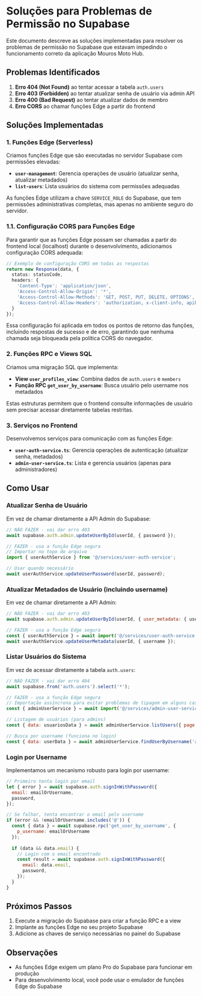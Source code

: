 # Soluções para Problemas de Permissão no Supabase

Este documento descreve as soluções implementadas para resolver os problemas de permissão no Supabase que estavam impedindo o funcionamento correto da aplicação Mouros Moto Hub.

## Problemas Identificados

1. **Erro 404 (Not Found)** ao tentar acessar a tabela `auth.users`
2. **Erro 403 (Forbidden)** ao tentar atualizar senha de usuário via admin API
3. **Erro 400 (Bad Request)** ao tentar atualizar dados de membro
4. **Erro CORS** ao chamar funções Edge a partir do frontend

## Soluções Implementadas

### 1. Funções Edge (Serverless)

Criamos funções Edge que são executadas no servidor Supabase com permissões elevadas:

- **`user-management`**: Gerencia operações de usuário (atualizar senha, atualizar metadados)
- **`list-users`**: Lista usuários do sistema com permissões adequadas

As funções Edge utilizam a chave `SERVICE_ROLE` do Supabase, que tem permissões administrativas completas, mas apenas no ambiente seguro do servidor.

### 1.1. Configuração CORS para Funções Edge

Para garantir que as funções Edge possam ser chamadas a partir do frontend local (localhost) durante o desenvolvimento, adicionamos configuração CORS adequada:

```typescript
// Exemplo de configuração CORS em todas as respostas
return new Response(data, {
  status: statusCode,
  headers: { 
    'Content-Type': 'application/json',
    'Access-Control-Allow-Origin': '*',
    'Access-Control-Allow-Methods': 'GET, POST, PUT, DELETE, OPTIONS',
    'Access-Control-Allow-Headers': 'authorization, x-client-info, apikey, content-type'
  }
});
```

Essa configuração foi aplicada em todos os pontos de retorno das funções, incluindo respostas de sucesso e de erro, garantindo que nenhuma chamada seja bloqueada pela política CORS do navegador.

### 2. Funções RPC e Views SQL

Criamos uma migração SQL que implementa:

- **View `user_profiles_view`**: Combina dados de `auth.users` e `members`
- **Função RPC `get_user_by_username`**: Busca usuário pelo username nos metadados

Estas estruturas permitem que o frontend consulte informações de usuário sem precisar acessar diretamente tabelas restritas.

### 3. Serviços no Frontend

Desenvolvemos serviços para comunicação com as funções Edge:

- **`user-auth-service.ts`**: Gerencia operações de autenticação (atualizar senha, metadados)
- **`admin-user-service.ts`**: Lista e gerencia usuários (apenas para administradores)

## Como Usar

### Atualizar Senha de Usuário

Em vez de chamar diretamente a API Admin do Supabase:

```javascript
// NÃO FAZER - vai dar erro 403
await supabase.auth.admin.updateUserById(userId, { password });

// FAZER - usa a função Edge segura
// Importar no topo do arquivo
import { userAuthService } from '@/services/user-auth-service';

// Usar quando necessário
await userAuthService.updateUserPassword(userId, password);
```

### Atualizar Metadados de Usuário (incluindo username)

Em vez de chamar diretamente a API Admin:

```javascript
// NÃO FAZER - vai dar erro 403
await supabase.auth.admin.updateUserById(userId, { user_metadata: { username } });

// FAZER - usa a função Edge segura
const { userAuthService } = await import('@/services/user-auth-service');
await userAuthService.updateUserMetadata(userId, { username });
```

### Listar Usuários do Sistema

Em vez de acessar diretamente a tabela `auth.users`:

```javascript
// NÃO FAZER - vai dar erro 404
await supabase.from('auth.users').select('*');

// FAZER - usa a função Edge segura
// Importação assíncrona para evitar problemas de tipagem em alguns casos
const { adminUserService } = await import('@/services/admin-user-service');

// Listagem de usuários (para admins)
const { data: usuariosData } = await adminUserService.listUsers({ page: 1, pageSize: 10 });

// Busca por username (funciona no login)
const { data: userData } = await adminUserService.findUserByUsername('algum_username');
```

### Login por Username

Implementamos um mecanismo robusto para login por username:

```javascript
// Primeiro tenta login por email
let { error } = await supabase.auth.signInWithPassword({
  email: emailOrUsername,
  password,
});

// Se falhar, tenta encontrar o email pelo username
if (error && !emailOrUsername.includes('@')) {
  const { data } = await supabase.rpc('get_user_by_username', {
    p_username: emailOrUsername
  });
  
  if (data && data.email) {
    // Login com o email encontrado
    const result = await supabase.auth.signInWithPassword({
      email: data.email,
      password,
    });
  }
}
```

## Próximos Passos

1. Execute a migração do Supabase para criar a função RPC e a view
2. Implante as funções Edge no seu projeto Supabase
3. Adicione as chaves de serviço necessárias no painel do Supabase

## Observações

- As funções Edge exigem um plano Pro do Supabase para funcionar em produção
- Para desenvolvimento local, você pode usar o emulador de funções Edge do Supabase
